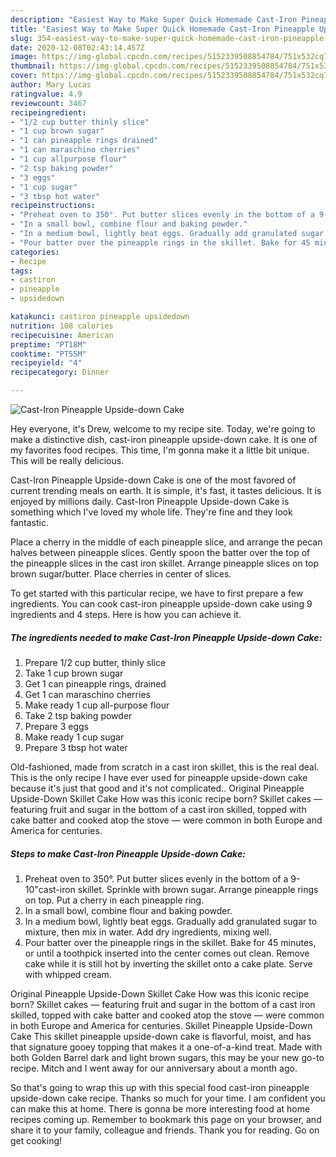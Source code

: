 ```yaml
---
description: "Easiest Way to Make Super Quick Homemade Cast-Iron Pineapple Upside-down Cake"
title: "Easiest Way to Make Super Quick Homemade Cast-Iron Pineapple Upside-down Cake"
slug: 354-easiest-way-to-make-super-quick-homemade-cast-iron-pineapple-upside-down-cake
date: 2020-12-08T02:43:14.457Z
image: https://img-global.cpcdn.com/recipes/5152339508854784/751x532cq70/cast-iron-pineapple-upside-down-cake-recipe-main-photo.jpg
thumbnail: https://img-global.cpcdn.com/recipes/5152339508854784/751x532cq70/cast-iron-pineapple-upside-down-cake-recipe-main-photo.jpg
cover: https://img-global.cpcdn.com/recipes/5152339508854784/751x532cq70/cast-iron-pineapple-upside-down-cake-recipe-main-photo.jpg
author: Mary Lucas
ratingvalue: 4.9
reviewcount: 3467
recipeingredient:
- "1/2 cup butter thinly slice"
- "1 cup brown sugar"
- "1 can pineapple rings drained"
- "1 can maraschino cherries"
- "1 cup allpurpose flour"
- "2 tsp baking powder"
- "3 eggs"
- "1 cup sugar"
- "3 tbsp hot water"
recipeinstructions:
- "Preheat oven to 350°. Put butter slices evenly in the bottom of a 9-10&#34;cast-iron skillet. Sprinkle with brown sugar. Arrange pineapple rings on top. Put a cherry in each pineapple ring."
- "In a small bowl, combine flour and baking powder."
- "In a medium bowl, lightly beat eggs. Gradually add granulated sugar to mixture, then mix in water. Add dry ingredients, mixing well."
- "Pour batter over the pineapple rings in the skillet. Bake for 45 minutes, or until a toothpick inserted into the center comes out clean. Remove cake while it is still hot by inverting the skillet onto a cake plate. Serve with whipped cream."
categories:
- Recipe
tags:
- castiron
- pineapple
- upsidedown

katakunci: castiron pineapple upsidedown 
nutrition: 108 calories
recipecuisine: American
preptime: "PT18M"
cooktime: "PT55M"
recipeyield: "4"
recipecategory: Dinner

---
```



![Cast-Iron Pineapple Upside-down Cake](https://img-global.cpcdn.com/recipes/5152339508854784/751x532cq70/cast-iron-pineapple-upside-down-cake-recipe-main-photo.jpg)

Hey everyone, it's Drew, welcome to my recipe site. Today, we're going to make a distinctive dish, cast-iron pineapple upside-down cake. It is one of my favorites food recipes. This time, I'm gonna make it a little bit unique. This will be really delicious.

Cast-Iron Pineapple Upside-down Cake is one of the most favored of current trending meals on earth. It is simple, it's fast, it tastes delicious. It is enjoyed by millions daily. Cast-Iron Pineapple Upside-down Cake is something which I've loved my whole life. They're fine and they look fantastic.

Place a cherry in the middle of each pineapple slice, and arrange the pecan halves between pineapple slices. Gently spoon the batter over the top of the pineapple slices in the cast iron skillet. Arrange pineapple slices on top brown sugar/butter. Place cherries in center of slices.


To get started with this particular recipe, we have to first prepare a few ingredients. You can cook cast-iron pineapple upside-down cake using 9 ingredients and 4 steps. Here is how you can achieve it.

<!--inarticleads1-->

##### The ingredients needed to make Cast-Iron Pineapple Upside-down Cake:

1. Prepare 1/2 cup butter, thinly slice
1. Take 1 cup brown sugar
1. Get 1 can pineapple rings, drained
1. Get 1 can maraschino cherries
1. Make ready 1 cup all-purpose flour
1. Take 2 tsp baking powder
1. Prepare 3 eggs
1. Make ready 1 cup sugar
1. Prepare 3 tbsp hot water


Old-fashioned, made from scratch in a cast iron skillet, this is the real deal. This is the only recipe I have ever used for pineapple upside-down cake because it&#39;s just that good and it&#39;s not complicated.. Original Pineapple Upside-Down Skillet Cake How was this iconic recipe born? Skillet cakes — featuring fruit and sugar in the bottom of a cast iron skilled, topped with cake batter and cooked atop the stove — were common in both Europe and America for centuries. 

<!--inarticleads2-->

##### Steps to make Cast-Iron Pineapple Upside-down Cake:

1. Preheat oven to 350°. Put butter slices evenly in the bottom of a 9-10&#34;cast-iron skillet. Sprinkle with brown sugar. Arrange pineapple rings on top. Put a cherry in each pineapple ring.
1. In a small bowl, combine flour and baking powder.
1. In a medium bowl, lightly beat eggs. Gradually add granulated sugar to mixture, then mix in water. Add dry ingredients, mixing well.
1. Pour batter over the pineapple rings in the skillet. Bake for 45 minutes, or until a toothpick inserted into the center comes out clean. Remove cake while it is still hot by inverting the skillet onto a cake plate. Serve with whipped cream.


Original Pineapple Upside-Down Skillet Cake How was this iconic recipe born? Skillet cakes — featuring fruit and sugar in the bottom of a cast iron skilled, topped with cake batter and cooked atop the stove — were common in both Europe and America for centuries. Skillet Pineapple Upside-Down Cake This skillet pineapple upside-down cake is flavorful, moist, and has that signature gooey topping that makes it a one-of-a-kind treat. Made with both Golden Barrel dark and light brown sugars, this may be your new go-to recipe. Mitch and I went away for our anniversary about a month ago. 

So that's going to wrap this up with this special food cast-iron pineapple upside-down cake recipe. Thanks so much for your time. I am confident you can make this at home. There is gonna be more interesting food at home recipes coming up. Remember to bookmark this page on your browser, and share it to your family, colleague and friends. Thank you for reading. Go on get cooking!
